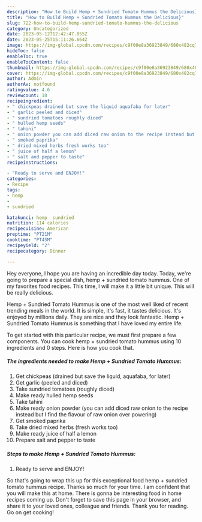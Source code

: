 ```yaml
---
description: "How to Build Hemp + Sundried Tomato Hummus the Delicious}"
title: "How to Build Hemp + Sundried Tomato Hummus the Delicious}"
slug: 722-how-to-build-hemp-sundried-tomato-hummus-the-delicious
category: Uncategorized
date: 2023-05-12T12:42:47.855Z
date: 2023-05-25T15:11:26.664Z
image: https://img-global.cpcdn.com/recipes/c9f00e8a36923849/680x482cq70/hemp-sundried-tomato-hummus-recipe-main-photo.jpg
hideToc: false
enableToc: true
enableTocContent: false
thumbnail: https://img-global.cpcdn.com/recipes/c9f00e8a36923849/680x482cq70/hemp-sundried-tomato-hummus-recipe-main-photo.jpg
cover: https://img-global.cpcdn.com/recipes/c9f00e8a36923849/680x482cq70/hemp-sundried-tomato-hummus-recipe-main-photo.jpg
author: Admin
authorAv: notfound
ratingvalue: 4.6
reviewcount: 18
recipeingredient:
- " chickpeas drained but save the liquid aquafaba for later"
- " garlic peeled and diced"
- " sundried tomatoes roughly diced"
- " hulled hemp seeds"
- " tahini"
- " onion powder you can add diced raw onion to the recipe instead but I find the flavour of raw onion over powering"
- " smoked paprika"
- " dried mixed herbs fresh works too"
- " juice of half a lemon"
- " salt and pepper to taste"
recipeinstructions:

- "Ready to serve and ENJOY!"
categories:
- Recipe
tags:
- hemp
- 
- sundried

katakunci: hemp  sundried 
nutrition: 114 calories
recipecuisine: American
preptime: "PT21M"
cooktime: "PT45M"
recipeyield: "2"
recipecategory: Dinner

---
```



Hey everyone, I hope you are having an incredible day today. Today, we're going to prepare a special dish, hemp + sundried tomato hummus. One of my favorites food recipes. This time, I will make it a little bit unique. This will be really delicious.

Hemp + Sundried Tomato Hummus is one of the most well liked of recent trending meals in the world. It is simple, it's fast, it tastes delicious. It's enjoyed by millions daily. They are nice and they look fantastic. Hemp + Sundried Tomato Hummus is something that I have loved my entire life.




To get started with this particular recipe, we must first prepare a few components. You can cook hemp + sundried tomato hummus using 10 ingredients and 0 steps. Here is how you cook that.

<!--inarticleads1-->

##### The ingredients needed to make Hemp + Sundried Tomato Hummus:

1. Get  chickpeas (drained but save the liquid, aquafaba, for later)
1. Get  garlic (peeled and diced)
1. Take  sundried tomatoes (roughly diced)
1. Make ready  hulled hemp seeds
1. Take  tahini
1. Make ready  onion powder (you can add diced raw onion to the recipe instead but I find the flavour of raw onion over powering)
1. Get  smoked paprika
1. Take  dried mixed herbs (fresh works too)
1. Make ready  juice of half a lemon
1. Prepare  salt and pepper to taste




<!--inarticleads2-->

##### Steps to make Hemp + Sundried Tomato Hummus:


1. Ready to serve and ENJOY!



So that's going to wrap this up for this exceptional food hemp + sundried tomato hummus recipe. Thanks so much for your time. I am confident that you will make this at home. There is gonna be interesting food in home recipes coming up. Don't forget to save this page in your browser, and share it to your loved ones, colleague and friends. Thank you for reading. Go on get cooking!
